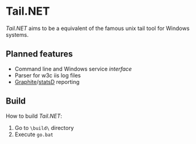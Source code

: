 # Tail.NET

*Tail.NET* aims to be a equivalent of the famous unix tail tool for Windows systems.


## Planned features

- Command line and Windows service *interface*
- Parser for w3c iis log files
- [Graphite](http://readthedocs.org/docs/graphite/en/latest/overview.html "Graphite is an enterprise-scale monitoring tool")/[statsD](https://github.com/etsy/statsd "StatsD - a network daemon for aggregating statistics") reporting

## Build

How to build *Tail.NET*:
 
1. Go to `\build\` directory
2. Execute `go.bat`